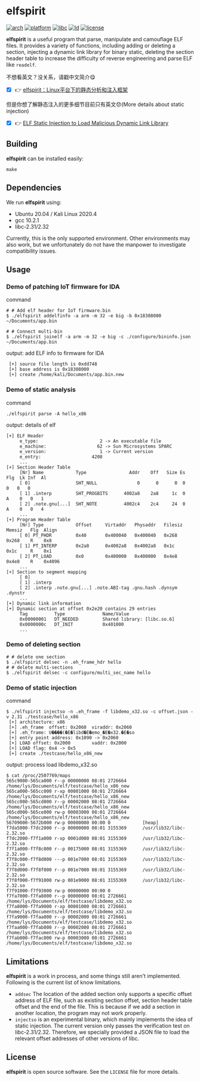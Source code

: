 
# elfspirit

[![arch](https://img.shields.io/badge/arch-i386%20%7C%20amd64-orange)](#)
[![platform](https://img.shields.io/badge/platform-Linux%20%7C%20macOS-orange)](#)
[![libc](https://img.shields.io/badge/libc-3.31%20%7C%203.32-lightgrey)](#) 
[![ld](https://img.shields.io/badge/ld-3.31%20%7C%203.32-lightgrey)](#)
[![license](https://img.shields.io/github/license/liyansong2018/elfspirit)](https://github.com/liyansong2018/elfspirit/blob/main/LICENSE)

**elfspirit** is a useful program that parse, manipulate and camouflage ELF files. It provides a variety of functions, including adding or deleting a section, injecting a dynamic link library for binary static, deleting the section header table to increase the difficulty of reverse engineering and parse ELF like `readelf`.

不想看英文？没关系，请戳中文简介:yum:
- [x] :point_right: [elfspirit：Linux平台下的静态分析和注入框架](https://bbs.pediy.com/thread-270194.htm)

但是你想了解静态注入的更多细节目前只有英文:disappointed:(More details about static injection)
- [x] :point_right: [ELF Static Injection to Load Malicious Dynamic Link Library](https://violentbinary.github.io/posts/1-elf-static-injection-to-load-malicious-dynamic-link-library/)

## Building

**elfspirit** can be installed easily:

```shell
make
```

## Dependencies

We run **elfspirit** using:

- Ubuntu 20.04 / Kali Linux 2020.4
- gcc 10.2.1
- libc-2.31/2.32

Currently, this is the only supported environment. Other environments may also work, but we unfortunately do not have the manpower to investigate compatibility issues. 

## Usage

### Demo of patching IoT firmware for IDA

command
```shell
# # Add elf header for IoT firmware.bin
$ ./elfspirit addelfinfo -a arm -m 32 -e big -b 0x18308000 ~/Documents/app.bin

# # Connect multi-bin
$ ./elfspirit joinelf -a arm -m 32 -e big -c ./configure/bininfo.json ~/Documents/app.bin
```

output: add ELF info to firmware for IDA
```shell
 [+] source file length is 0xdd748
 [+] base address is 0x18308000                                              
 [+] create /home/kali/Documents/app.bin.new 
```

### Demo of static analysis

command
```shell
./elfspirit parse -A hello_x86
```

output: details of elf

```shell
[+] ELF Header
     e_type:                       2 -> An executable file                                    
     e_machine:                   62 -> Sun Microsystems SPARC
     e_version:                    1 -> Current version
     e_entry:                   4208
     ...
[+] Section Header Table
     [Nr] Name            Type                Addr    Off   Size Es  Flg  Lk Inf  Al          
     [ 0]                 SHT_NULL               0      0      0  0        0   0   0
     [ 1] .interp         SHT_PROGBITS      4002a8    2a8     1c  0   A    0   0   1
     [ 2] .note.gnu[...]  SHT_NOTE          4002c4    2c4     24  0   A    0   0   4
     ...
[+] Program Header Table
     [Nr] Type            Offset     Virtaddr   Physaddr   Filesiz  Memsiz   Flg  Align       
     [ 0] PT_PHDR         0x40       0x400040   0x400040   0x268    0x268    R    0x8    
     [ 1] PT_INTERP       0x2a8      0x4002a8   0x4002a8   0x1c     0x1c     R    0x1    
     [ 2] PT_LOAD         0x0        0x400000   0x400000   0x4e8    0x4e8    R    0x4096
	 ...
[+] Section to segment mapping
     [ 0]                                                                                     
     [ 1] .interp
     [ 2] .interp .note.gnu[...] .note.ABI-tag .gnu.hash .dynsym .dynstr
     ...
[+] Dynamic link information
[+] Dynamic section at offset 0x2e20 contains 29 entries                                     
     Tag          Type              Name/Value                                                
     0x00000001   DT_NEEDED         Shared library: [libc.so.6]   
     0x0000000c   DT_INIT           0x401000
     ...
```

### Demo of deleting section
```shell
# # delete one section
$ ./elfspirit delsec -n .eh_frame_hdr hello
# # delete multi-sections
$ ./elfspirit delsec -c configure/multi_sec_name hello
```

### Demo of static injection

command

```shell
$ ./elfspirit injectso -n .eh_frame -f libdemo_x32.so -c offset.json -v 2.31 ./testcase/hello_x86
 [+] architecture: x86
 [+] .eh_frame  offset: 0x2060  viraddr: 0x2060
 [+] .eh_frame: U����(�E�libd�E�emo_�E�x32.�E�so
 [+] entry point address: 0x1090 -> 0x2060
 [+] LOAD offset: 0x2000        vaddr: 0x2000
 [+] LOAD flag: 0x4 -> 0x5
 [+] create ./testcase/hello_x86_new
```
output: process load libdemo_x32.so
```shell
$ cat /proc/2507769/maps
565c9000-565ca000 r--p 00000000 08:01 2726664      /home/lys/Documents/elf/testcase/hello_x86_new
565ca000-565cc000 r-xp 00001000 08:01 2726664      /home/lys/Documents/elf/testcase/hello_x86_new
565cc000-565cd000 r--p 00002000 08:01 2726664      /home/lys/Documents/elf/testcase/hello_x86_new
565cd000-565ce000 rw-p 00003000 08:01 2726664      /home/lys/Documents/elf/testcase/hello_x86_new
56709000-5672b000 rw-p 00000000 00:00 0            [heap]
f7da5000-f7dc2000 r--p 00000000 08:01 3155369      /usr/lib32/libc-2.32.so
f7dc2000-f7f1a000 r-xp 0001d000 08:01 3155369      /usr/lib32/libc-2.32.so
f7f1a000-f7f8c000 r--p 00175000 08:01 3155369      /usr/lib32/libc-2.32.so
f7f8c000-f7f8d000 ---p 001e7000 08:01 3155369      /usr/lib32/libc-2.32.so
f7f8d000-f7f8f000 r--p 001e7000 08:01 3155369      /usr/lib32/libc-2.32.so
f7f8f000-f7f91000 rw-p 001e9000 08:01 3155369      /usr/lib32/libc-2.32.so
f7f91000-f7f93000 rw-p 00000000 00:00 0
f7fa7000-f7fa8000 r--p 00000000 08:01 2726661      /home/lys/Documents/elf/testcase/libdemo_x32.so
f7fa8000-f7fa9000 r-xp 00001000 08:01 2726661      /home/lys/Documents/elf/testcase/libdemo_x32.so
f7fa9000-f7faa000 r--p 00002000 08:01 2726661      /home/lys/Documents/elf/testcase/libdemo_x32.so
f7faa000-f7fab000 r--p 00002000 08:01 2726661      /home/lys/Documents/elf/testcase/libdemo_x32.so
f7fab000-f7fac000 rw-p 00003000 08:01 2726661      /home/lys/Documents/elf/testcase/libdemo_x32.so
```


## Limitations

**elfspirit** is a work in process, and some things still aren't implemented. Following is the current list of know limitations.

-  `addsec`  The location of the added section only supports a specific offset address of ELF file, such as existing section offset, section header table offset and the end of the file. This is because if we add a section in another location, the program may not work properly.
-  `injectso` is an experimental binary, which mainly implements the idea of static injection. The current version only passes the verification test on libc-2.31/2.32. Therefore, we specially provided a JSON file to load the relevant offset addresses of other versions of libc.

## License

**elfspirit** is open source software. See the `LICENSE` file for more details.